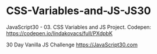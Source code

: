 # CSS-Variables-and-JS-JS30

JavaScript30 - 03. CSS Variables and JS Project. Codepen: https://codepen.io/lindakovacs/full/PXdpbK </br>

30 Day Vanilla JS Challenge https://JavaScript30.com
